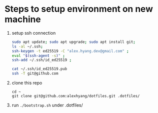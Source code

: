 # Steps to setup environment on new machine
1.  setup ssh connection
    ```sh
    sudo apt update; sudo apt upgrade; sudo apt install git;
    ls -al ~/.ssh;
    ssh-keygen -t ed25519 -C "alex.hyang.dev@gmail.com" ;
    eval "$(ssh-agent -s)" ;
    ssh-add ~/.ssh/id_ed25519 ;
    ```
    ```sh
    cat ~/.ssh/id_ed25519.pub
    ssh -T git@github.com
    ```

1.  clone this repo
    ```
    cd ~
    git clone git@github.com:alexhyang/dotfiles.git .dotfiles/
    ```

1.  run `./bootstrap.sh` under .dotfiles/


